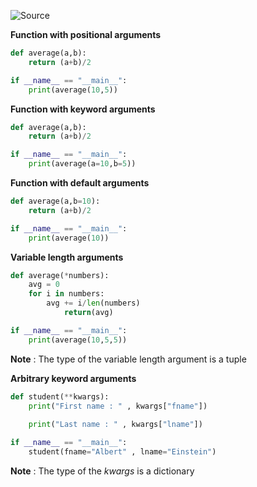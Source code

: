 ![Source](https://youtu.be/0d6b6fFuCkE?list=PLu0W_9lII9agwh1XjRt242xIpHhPT2llg)

**Function with positional arguments**
```python
def average(a,b):
	return (a+b)/2

if __name__ == "__main__":
	print(average(10,5))
```

**Function with keyword  arguments**
```python
def average(a,b):
	return (a+b)/2

if __name__ == "__main__":
	print(average(a=10,b=5))
```

**Function with default arguments**
```python
def average(a,b=10):
	return (a+b)/2

if __name__ == "__main__":
	print(average(10))
```

**Variable length arguments**
```python
def average(*numbers):
	avg = 0
	for i in numbers:
		avg += i/len(numbers)
			return(avg)

if __name__ == "__main__":
	print(average(10,5,5))
```
**Note** : The type of the variable length argument is a tuple

**Arbitrary keyword arguments**
```python
def student(**kwargs):
	print("First name : " , kwargs["fname"])
	
	print("Last name : " , kwargs["lname"])

if __name__ == "__main__":
	student(fname="Albert" , lname="Einstein")
```
**Note** : The type of the *kwargs* is a dictionary

